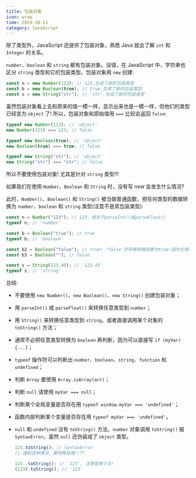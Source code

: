 ```yaml
---
title: 包装对象
icon: wrap
time: 2019-10-11
category: JavaScript
---
```


除了类型外，JavaScript 还提供了包装对象，熟悉 Java 就会了解 `int` 和 `Integer` 的关系。

`number`、`boolean` 和 `string` 都有包装对象。没错，在 JavaScript 中，字符串也区分 `string` 类型和它的包装类型。包装对象用 `new` 创建:

```js
const n = new Number(123); // 123,生成了新的包装类型
const b = new Boolean(true); // true,生成了新的包装类型
const s = new String("str"); // 'str',生成了新的包装类型
```

<!-- more -->

虽然包装对象看上去和原来的值一模一样，显示出来也是一模一样，但他们的类型已经变为 `object` 了! 所以，包装对象和原始值用 `===` 比较会返回 `false`:

```js
typeof new Number(123); // 'object'
new Number(123) === 123; // false

typeof new Boolean(true); // 'object'
new Boolean(true) === true; // false

typeof new String("str"); // 'object'
new String("str") === "str"; // false
```

所以不要使用包装对象! 尤其是针对 `string` 类型!!!

如果我们在使用 `Number`、`Boolean` 和 `String` 时，没有写 new 会发生什么情况?

此时，`Number()`、`Boolean()` 和 `String()` 被当做普通函数，把任何类型的数据转换为 `number`、`boolean` 和 `string` 类型(注意不是其包装类型):

```js
const n = Number("123"); // 123，相当于parseInt()或parseFloat()
typeof n; // 'number'

const b = Boolean("true"); // true
typeof b; // 'boolean'

const b2 = Boolean("false"); // true! 'false'字符串转换结果为true!因为它是非空字符串!
const b3 = Boolean(""); // false

const s = String(123.45); // '123.45'
typeof s; // 'string'
```

总结:

- 不要使用 `new Number()`、`new Boolean()`、`new String()` 创建包装对象；

- 用 `parseInt()` 或 `parseFloat()` 来转换任意类型到 `number`；

- 用 `String()` 来转换任意类型到 `string`，或者直接调用某个对象的 `toString()` 方法；

- 通常不必把任意类型转换为 `boolean` 再判断，因为可以直接写 `if (myVar) {...}`；

- `typeof` 操作符可以判断出 `number`、`boolean`、`string`、`function` 和 `undefined`；

- 判断 `Array` 要使用 `Array.isArray(arr)`；

- 判断 `null` 请使用 `myVar === null`；

- 判断某个全局变量是否存在用 `typeof window.myVar === 'undefined'`；

- 函数内部判断某个变量是否存在用 `typeof myVar === 'undefined'`。

- `null` 和 `undefined` 没有 `toString()` 方法，`number` 对象调用 `toString()` 报 `SyntaxError`。虽然 `null` 还伪装成了 `object` 类型。

  ```js
  123.toString(); // SyntaxError
  // 遇到这种情况，要特殊处理一下:

  123..toString(); // '123', 注意是两个点!
  (123).toString(); // '123'
  ```
